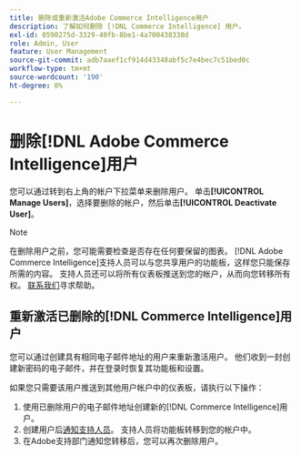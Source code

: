 ```yaml
---
title: 删除或重新激活Adobe Commerce Intelligence用户
description: 了解如何删除 [!DNL Commerce Intelligence] 用户。
exl-id: 0590275d-3329-40fb-8be1-4a700438338d
role: Admin, User
feature: User Management
source-git-commit: adb7aaef1cf914d43348abf5c7e4bec7c51bed0c
workflow-type: tm+mt
source-wordcount: '190'
ht-degree: 0%

---
```


# 删除[!DNL Adobe Commerce Intelligence]用户

您可以通过转到右上角的帐户下拉菜单来删除用户。 单击&#x200B;**[!UICONTROL Manage Users]**，选择要删除的帐户，然后单击&#x200B;**[!UICONTROL Deactivate User]**。

>[!NOTE]
>
>在删除用户之前，您可能需要检查是否存在任何要保留的图表。 [!DNL Adobe Commerce Intelligence]支持人员可以与您共享用户的功能板，这样您只能保存所需的内容。 支持人员还可以将所有仪表板推送到您的帐户，从而向您转移所有权。 [联系我们](../../guide-overview.md#Submitting-a-Support-Ticket)寻求帮助。

## 重新激活已删除的[!DNL Commerce Intelligence]用户

您可以通过创建具有相同电子邮件地址的用户来重新激活用户。 他们收到一封创建新密码的电子邮件，并在登录时恢复其功能板和设置。

如果您只需要该用户推送到其他用户帐户中的仪表板，请执行以下操作：

1. 使用已删除用户的电子邮件地址创建新的[!DNL Commerce Intelligence]用户。
1. 创建用户后[通知支持人员](https://experienceleague.adobe.com/docs/commerce-knowledge-base/kb/troubleshooting/miscellaneous/mbi-service-policies.html?lang=zh-Hans)。 支持人员将功能板转移到您的帐户中。
1. 在Adobe支持部门通知您转移后，您可以再次删除用户。
